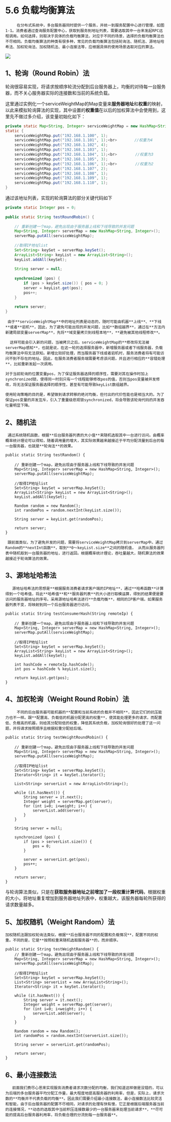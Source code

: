 # 5.6 负载均衡算法

         在分布式系统中，多台服务器同时提供一个服务，并统一到服务配置中心进行管理，如图1-1。消费者通过查询服务配置中心，获取到服务到地址列表，需要选取其中一台来发起RPC远程调用。如何选择，则取决于具体的负载均衡算法，对应于不同的场景，选择的负载均衡算法也不尽相同。负载均衡算法的种类有很多种，常见的负载均衡算法包括轮询法、随机法、源地址哈希法、加权轮询法、加权随机法、最小连接法等，应根据具体的使用场景选取对应的算法。

![](../../.gitbook/assets/image%20%28118%29.png)

## **1、轮询（Round Robin）法**

 轮询很容易实现，将请求按顺序轮流分配到后台服务器上，均衡的对待每一台服务器，而不关心服务器实际的连接数和当前的系统负载。

这里通过实例化一个serviceWeightMap的Map变量来**服务器地址**和**权重**的映射，以此来模拟轮询算法的实现，其中设置的**权重值**在以后的加权算法中会使用到，这里先不做过多介绍，该变量初始化如下：

```java
private static Map<String, Integer> serviceWeightMap = new HashMap<String, Integer>();
static {
    serviceWeightMap.put("192.168.1.100", 1);
    serviceWeightMap.put("192.168.1.101", 1);<br>　　　　 //权重为4
    serviceWeightMap.put("192.168.1.102", 4);
    serviceWeightMap.put("192.168.1.103", 1);
    serviceWeightMap.put("192.168.1.104", 1);<br>        //权重为3
    serviceWeightMap.put("192.168.1.105", 3);
    serviceWeightMap.put("192.168.1.106", 1);<br>        //权重为2
    serviceWeightMap.put("192.168.1.107", 2);
    serviceWeightMap.put("192.168.1.108", 1);
    serviceWeightMap.put("192.168.1.109", 1);
    serviceWeightMap.put("192.168.1.110", 1);
}
```

 通过该地址列表，实现的轮询算法的部分关键代码如下

```java
private static Integer pos = 0;
 
public static String testRoundRobin() {
     
    // 重新创建一个map，避免出现由于服务器上线和下线导致的并发问题
    Map<String, Integer> serverMap = new HashMap<String, Integer>();
    serverMap.putAll(serviceWeightMap);
     
    //取得IP地址list
    Set<String> keySet = serverMap.keySet();
    ArrayList<String> keyList = new ArrayList<String>();
    keyList.addAll(keySet);
     
    String server = null;
     
    synchronized (pos) {
        if (pos > keySet.size()) { pos = 0; }
        server = keyList.get(pos);  
        pos++;
    }
     
    return server;
}
```

     由于**serviceWeightMap**中的地址列表是动态的，随时可能由机器**上线**、**下线**或者**宕机**，因此，为了避免可能出现的并发问题，比如**数组越界**，通过在**方法内新建局部变量serverMap**，先将**域变量拷贝到线程本地**，**避免被其他线程修改**。

      这样可能会引入新的问题，当被拷贝之后，serviceWeightMap的**修改将无法被serverMap感知**，也就是说，在这一轮的选择服务器中，新增服务器或者下线服务器，负载均衡算法中将无法获知。新增比较好处理，而当服务器下线或者宕机时，服务消费者将有可能访问不到不存在的地址。因此，在服务消费者服务端需要考虑该问题，并且进行相应的**容错处理**，比如重新发起一次调用。 

    对于当前轮询的位置变量pos，为了保证服务器选择的顺序性，需要对其在操作时加上synchronized锁，使得同一时刻只有一个线程能够修改pos的值，否则当pos变量被并发修改，将无法保证服务器选择的顺序性，甚至有可能导致keyList数组越界。

    使用轮询策略的目的是，希望做到请求转移的绝对均衡，但付出的代价性能也是相当大的。为了保证pos变量的并发互斥，引入了重量级悲观锁synchronized，将会导致该轮询代码的并发吞吐量明显下降。

## **2、随机法**

     通过系统随机函数，根据**后台服务器列表的大小值**来随机选取其中一台进行访问。由概率概率统计理论可以得知，随着调用量的增大，其实际效果越来越接近于平均分配流量到后台的每一台服务器，也就是**轮询法**的效果。

```text
public static String testRandom() {
 
    // 重新创建一个map，避免出现由于服务器上线和下线导致的并发问题
    Map<String, Integer> serverMap = new HashMap<String, Integer>();
    serverMap.putAll(serviceWeightMap);
 
    //取得IP地址list
    Set<String> keySet = serverMap.keySet();
    ArrayList<String> keyList = new ArrayList<String>();
    keyList.addAll(keySet);
 
    Random random = new Random();
    int randomPos = random.nextInt(keyList.size());
     
    String server = keyList.get(randomPos);
     
    return server;
}
```

     跟前面类似，为了避免并发的问题，需要将serviceWeightMap拷贝到serverMap中。通过Random的**nextInt函数**，取到**0～keyList.size**之间的随机值， 从而从服务器列表中随机取到一台服务器的地址，进行返回。根据概率统计理论，吞吐量越大，随机算法的效果越接近于轮询算法的效果。

## **3、源地址哈希法** 

       源地址哈希法的思想是**根据服务消费者请求客户端的IP地址**，通过**哈希函数**计算得到一个哈希值，将此**哈希值**和**服务器列表**的大小进行取模运算，得到的结果便是要访问的服务器地址的序号。采用源地址哈希法进行**负载均衡**，相同的IP客户端，如果服务器列表不变，将映射到同一个后台服务器进行访问。

```text
public static String testConsumerHash(String remoteIp) {
 
    // 重新创建一个map，避免出现由于服务器上线和下线导致的并发问题
    Map<String, Integer> serverMap = new HashMap<String, Integer>();
    serverMap.putAll(serviceWeightMap);
 
    //取得IP地址list
    Set<String> keySet = serverMap.keySet();
    ArrayList<String> keyList = new ArrayList<String>();
    keyList.addAll(keySet);
     
    int hashCode = remoteIp.hashCode();
    int pos = hashCode % keyList.size();
     
    return keyList.get(pos);
}
```

## **4、加权轮询（Weight Round Robin）法**

         不同的后台服务器可能机器的**配置和当前系统的负载并不相同**，因此它们的抗压能力也不一样。跟**配置高、负载低的机器分配更高的权重**，使其能处理更多的请求，而配置低、负载高的机器，则给其分配较低的权重，降低其系统负载，加权轮询很好的处理了这一问题，并将请求按照顺序且根据权重分配给后端。

```text
public static String testWeightRoundRobin() {
 
    // 重新创建一个map，避免出现由于服务器上线和下线导致的并发问题
    Map<String, Integer> serverMap = new HashMap<String, Integer>();
    serverMap.putAll(serviceWeightMap);
 
    //取得IP地址list
    Set<String> keySet = serverMap.keySet();
    Iterator<String> it = keySet.iterator();
 
    List<String> serverList = new ArrayList<String>();
 
    while (it.hasNext()) {
        String server = it.next();
        Integer weight = serverMap.get(server);
        for (int i=0; i<weight; i++) {
            serverList.add(server);
        }
    }
 
    String server = null;
 
    synchronized (pos) {
        if (pos > serverList.size()) {
            pos = 0;
        }
         
        server = serverList.get(pos);
        pos++;
    }
     
    return server;
}
```

与轮询算法类似，只是在**获取服务器地址之前增加了一段权重计算代码**，根据权重的大小，将地址重复增加到服务器地址列表中，权重越大，该服务器每轮所获得的请求数量越多。

##  **5、加权随机（Weight Random）法**

    加权随机法跟加权轮询法类似，根据**后台服务器不同的配置和负载情况**，配置不同的权重。不同的是，它是**按照权重来随机选取服务器**的，而非顺序。

```text
public static String testWeightRandom() {
    // 重新创建一个map，避免出现由于服务器上线和下线导致的并发问题
    Map<String, Integer> serverMap = new HashMap<String, Integer>();
    serverMap.putAll(serviceWeightMap);
 
    //取得IP地址list
    Set<String> keySet = serverMap.keySet();
    List<String> serverList = new ArrayList<String>();
    Iterator<String> it = keySet.iterator();
     
    while (it.hasNext()) {
        String server = it.next();
        Integer weight = serverMap.get(server);
        for (int i=0; i<weight; i++) {
            serverList.add(server);
        }
    }
 
    Random random = new Random();
    int randomPos = random.nextInt(serverList.size());
 
    String server = serverList.get(randomPos);
 
    return server;
}
```

## **6、最小连接数法**

       前面我们费尽心思来实现服务消费者请求次数分配的均衡，我们知道这样做是没错的，可以为后端的多台服务器平均分配工作量，最大程度地提高服务器的利用率，但是，实际上，请求次数的**均衡并不代表负载的均衡**。因此我们需要介绍最小连接数法，最小连接数法比较灵活和智能，由于后台服务器的配置不尽相同，对请求的处理有快有慢，它正是根据后端服务器当前的连接情况，**动态的选取其中当前积压连接数最少的一台服务器来处理当前请求**，**尽可能的提高后台服务器利用率，将负载合理的分流到每一台服务器**。

